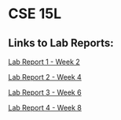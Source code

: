 # CSE 15L
## Links to Lab Reports:
[Lab Report 1 - Week 2](https://declaire.github.io/cse15l-lab-reports/lab-report-1/lab-report-1-week-2.html)

[Lab Report 2 - Week 4](https://declaire.github.io/cse15l-lab-reports/lab-report-2/lab-report-2-week-4.html)

[Lab Report 3 - Week 6](https://declaire.github.io/cse15l-lab-reports/lab-report-3/lab-report-3-week-6.html)

[Lab Report 4 - Week 8](https://declaire.github.io/cse15l-lab-reports/lab-report-4/lab-report-4-week-8.html)